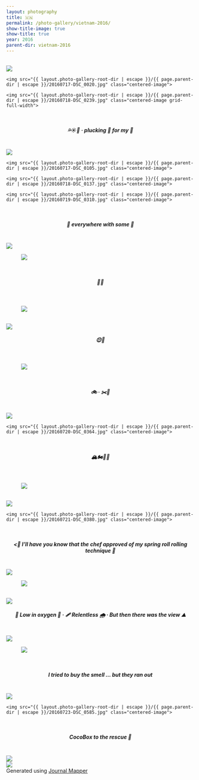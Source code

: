 ```yaml
---
layout: photography
title: 🇻🇳
permalink: /photo-gallery/vietnam-2016/
show-title-image: true
show-title: true
year: 2016
parent-dir: vietnam-2016
---
```


<br/>

<div class="grid">
    <img src="{{ layout.photo-gallery-root-dir | escape }}/{{ page.parent-dir | escape }}/20160717-DSC_0054.jpg" class="centered-image">
    
    <img src="{{ layout.photo-gallery-root-dir | escape }}/{{ page.parent-dir | escape }}/20160717-DSC_0020.jpg" class="centered-image">

    <img src="{{ layout.photo-gallery-root-dir | escape }}/{{ page.parent-dir | escape }}/20160718-DSC_0239.jpg" class="centered-image grid-full-width">
</div>

<br/>

<center><h5>💦☀️🥵 · plucking 🌿 for my 🍜</h5></center>

<br/>

<div class="grid">
    <img src="{{ layout.photo-gallery-root-dir | escape }}/{{ page.parent-dir | escape }}/20160717-DSC_0101.jpg" class="centered-image">

    <img src="{{ layout.photo-gallery-root-dir | escape }}/{{ page.parent-dir | escape }}/20160717-DSC_0105.jpg" class="centered-image">

    <img src="{{ layout.photo-gallery-root-dir | escape }}/{{ page.parent-dir | escape }}/20160718-DSC_0137.jpg" class="centered-image">

    <img src="{{ layout.photo-gallery-root-dir | escape }}/{{ page.parent-dir | escape }}/20160719-DSC_0310.jpg" class="centered-image">
</div>

<br/>

<center><h5>🥥 everywhere with some 🐝</h5></center>

<br/>

<img src="{{ layout.photo-gallery-root-dir | escape }}/{{ page.parent-dir | escape }}/20160718-DSC_0210.jpg" class="centered-image">

<br/>

<figure class='full-width'>
    <img src="{{ layout.photo-gallery-root-dir | escape }}/{{ page.parent-dir | escape }}/20160718-DSC_0236.jpg">
</figure>

<br/>

<center><h5>🐸🤔</h5></center>

<br/>

<figure class='full-width'>
    <img src="{{ layout.photo-gallery-root-dir | escape }}/{{ page.parent-dir | escape }}/20160721-DSC_0483.jpg" class="centered-image">
</figure>

<br/>

<img src="{{ layout.photo-gallery-root-dir | escape }}/{{ page.parent-dir | escape }}/20160719-DSC_0316.jpg" class="centered-image">

<br/>

<center><h5>😌🚿</h5></center>

<br/>

<figure class='full-width'>
    <img src="{{ layout.photo-gallery-root-dir | escape }}/{{ page.parent-dir | escape }}/20160719-DSC_0338.jpg" class="centered-image">
</figure>

<br/>

<center><h5>🚲 · ✂️👔</h5></center>

<br/>

<div class="grid">
    <img src="{{ layout.photo-gallery-root-dir | escape }}/{{ page.parent-dir | escape }}/20160720-DSC_0348.jpg" class="centered-image">

    <img src="{{ layout.photo-gallery-root-dir | escape }}/{{ page.parent-dir | escape }}/20160720-DSC_0364.jpg" class="centered-image">
</div>

<br/>

<center><h5>🏔🏍🤩💨</h5></center>

<br/>

<figure class='full-width'>
    <img src="{{ layout.photo-gallery-root-dir | escape }}/{{ page.parent-dir | escape }}/20160722-DSC_0502.jpg" class="centered-image">
</figure>

<br/>

<div class="grid">
    <img src="{{ layout.photo-gallery-root-dir | escape }}/{{ page.parent-dir | escape }}/20160722-DSC_0579.jpg" class="centered-image">

    <img src="{{ layout.photo-gallery-root-dir | escape }}/{{ page.parent-dir | escape }}/20160721-DSC_0380.jpg" class="centered-image">
</div>

<br/>

<center><h5><🛶 I’ll have you know that the chef approved of my spring roll rolling technique 🥋</h5></center>

<br/>

<img src="{{ layout.photo-gallery-root-dir | escape }}/{{ page.parent-dir | escape }}/20160724-DSC_0631.jpg" class="centered-image">

<br/>

<figure class='full-width'>
    <img src="{{ layout.photo-gallery-root-dir | escape }}/{{ page.parent-dir | escape }}/20160724-DSC_0616.jpg" class="centered-image">
</figure>

<br/>

<img src="{{ layout.photo-gallery-root-dir | escape }}/{{ page.parent-dir | escape }}/20160725-DSC_0650.jpg" class="centered-image">

<br/>

<center><h5>🚠 Low in oxygen 🌾 · 🩹 Relentless 🌧  · But then there was the view ⛰</h5></center>

<br/>

<img src="{{ layout.photo-gallery-root-dir | escape }}/{{ page.parent-dir | escape }}/20160727-DSC_0778.jpg" class="centered-image">

<br/>   

<figure class='full-width'>
    <img src="{{ layout.photo-gallery-root-dir | escape }}/{{ page.parent-dir | escape }}/20160727-DSC_0907.jpg" class="centered-image">
</figure>

<br/>

<center><h5>I tried to buy the smell … but they ran out</h5></center>

<br/>

<div class="grid">
    <img src="{{ layout.photo-gallery-root-dir | escape }}/{{ page.parent-dir | escape }}/20160720-DSC_0344.jpg" class="centered-image">

    <img src="{{ layout.photo-gallery-root-dir | escape }}/{{ page.parent-dir | escape }}/20160723-DSC_0585.jpg" class="centered-image">
</div>

<br/>

<center><h5>CocoBox to the rescue 🧉</h5></center>

<br/>

<img src="{{ layout.photo-gallery-root-dir | escape }}/{{ page.parent-dir | escape }}/20160721-DSC_0467.jpg" class="centered-image">

<br/>

<img src="{{ layout.photo-gallery-root-dir | escape }}/{{ page.parent-dir | escape }}/map.jpeg" class="centered-image">
<figcaption>Generated using <a href="/journal-mapper">Journal Mapper</a></figcaption>

<br/>